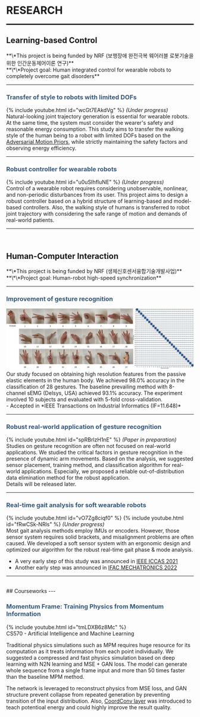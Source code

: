 <head>
<style>
mark { 
  background-color: white;
  color: rgb(51, 87, 128);
}
</style>
</head>

<h1> RESEARCH </h1>

<hr style="height:3px; background-color:black; border:0;">


<h2>Learning-based Control</h2>
**\*This project is being funded by NRF (보행장애 완전극복 웨어러블 로봇기술을 위한 인간운동제어이론 연구)**
<br>
**\*\*Project goal: Human integrated control for wearable robots to completely overcome gait disorders**

---

### <mark>Transfer of style to robots with limited DOFs</mark>
{% include youtube.html id="wcGt7EAkdVg" %}
_(Under progress)_
<br>
Natural-looking joint trajectory generation is essential for wearable robots. At the same time, the system must consider the wearer's safety and reasonable energy consumption. This study aims to transfer the walking style of the human being to a robot with limited DOFs based on the [Adversarial Motion Priors](https://arxiv.org/abs/2104.02180), while strictly maintaining the safety factors and observing energy efficiency.

---
### <mark>Robust controller for wearable robots</mark>
<!-- {% include youtube.html id="dueZzaKWLBw" %} -->
{% include youtube.html id="u0uSIhfIuNE" %}
_(Under progress)_
<br>
Control of a wearable robot requires considering unobservable, nonlinear, and non-periodic disturbances from its user. This project aims to design a robust controller based on a hybrid structure of learning-based and model-based controllers. Also, the walking style of humans is transferred to robot joint trajectory with considering the safe range of motion and demands of real-world patients.

---

<br>
<h2> Human-Computer Interaction </h2>
**\*This project is being funded by NRF (생체신호센서융합기술개발사업)**
<br>
**\*\*Project goal: Human-robot high-speed synchronization**

---
### <mark>Improvement of gesture recognition</mark>
<img src="images/gesture_static/GesturesAccuracy.png?raw=true"/>
<br>
Our study focused on obtaining high resolution features from the passive elastic elements in the human body. We achieved 98.0% accuracy in the classification of 28 gestures. The baseline prevailing method with 8-channel sEMG (Delsys, USA) achieved 93.1% accuracy. The experiment involved 10 subjects and evaluated with 5-fold cross-validation.
<br>
- Accepted in *IEEE Transactions on Industrial Informatics (IF=11.648)*

---
### <mark>Robust real-world application of gesture recognition</mark>
{% include youtube.html id="spRBrlzH1nE" %}
_(Paper in preparation)_
<br>
Studies on gesture recognition are often not focused on real-world applications. We studied the critical factors in gesture recognition in the presence of dynamic arm movements. Based on the analysis, we suggested sensor placement, training method, and classification algorithm for real-world applications. Especially, we proposed a reliable out-of-distribution data elimination method for the robust application.
<br>
Details will be released later.

---
### <mark>Real-time gait analysis for soft wearable robots</mark>
{% include youtube.html id="vO7Zg8ciqf0" %}
{% include youtube.html id="fRwCSk-NRls" %}
_(Under progress)_
<br>
Most gait analysis methods employ IMUs or encoders. However, those sensor system requires solid brackets, and misalignment problems are often caused. We developed a soft sensor system with an ergonomic design and optimized our algorithm for the robust real-time gait phase & mode analysis.
<br>
- A very early step of this study was announced in [IEEE ICCAS 2021](https://ieeexplore.ieee.org/document/9649762)
- Another early step was announced in [IFAC MECHATRONICS 2022](https://www.sciencedirect.com/science/article/pii/S240589632202612X)

---

<br>
## Courseworks
---

### <mark>Momentum Frame: Training Physics from Momentum Information</mark>
{% include youtube.html id="tmLDXB6z8Mc" %}
<br>
CS570 - Artificial Intelligence and Machine Learning

Traditional physics simulations such as MPM requires huge resource for its computation as it treats information from each point individually. We suggested a compressed and fast physics simulation based on deep learning with N2N learning and MSE + GAN loss. The model can generate whole sequence from a single frame input and more than 50 times faster than the baseline MPM method.

The network is leveraged to reconstruct physics from MSE loss, and GAN structure prevent collapse from repeated generation by preventing transition of the input distribution. Also, [CoordConv layer](https://arxiv.org/abs/1807.03247) was introduced to teach potentioal energy and could highly improve the result quality.
<br>
<!-- <p style="font-size:11px">Page template forked from <a href="https://github.com/evanca/quick-portfolio">evanca</a></p> -->
<!-- Remove above link if you don't want to attibute -->
